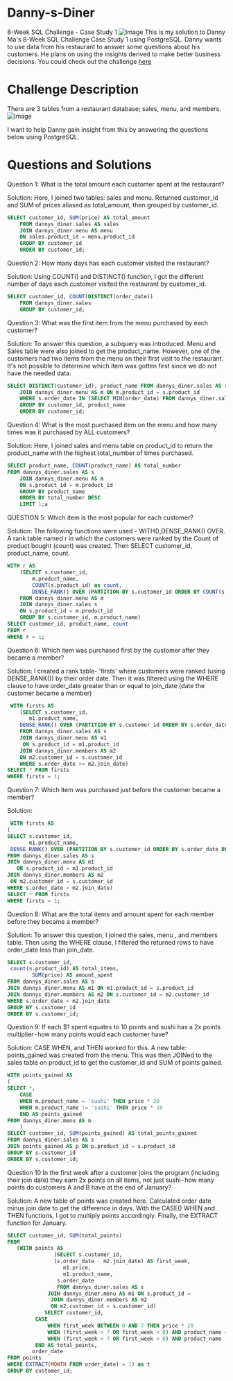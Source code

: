# Danny-s-Diner
8-Week SQL Challenge - Case Study 1
![image](https://user-images.githubusercontent.com/98917179/168800087-a107a92f-0be0-43d2-9452-bb0c4ac12687.png)
This is my solution to Danny Ma's 8-Week SQL Challenge Case Study 1 using PostgreSQL. Danny wants to use data from his restaurant to answer some questions about his customers. He plans on using the insights derived to make better business decisions. You could check out the challenge [here](https://8weeksqlchallenge.com/case-study-1/) 

# Challenge Description
There are 3 tables from a restaurant database; sales, menu, and members. 
![image](https://user-images.githubusercontent.com/98917179/168802906-4a29738e-6e7e-4915-84b1-4d395b189ba3.png)

I want to help Danny gain insight from this by answering the questions below using PostgreSQL.

# Questions and Solutions

Question 1: What is the total amount each customer spent at the restaurant?

Solution: Here, I joined two tables: sales and menu. Returned customer_id and SUM of prices aliased as total_amount, then grouped by customer_id.
```SQL
SELECT customer_id, SUM(price) AS total_amount 
	FROM dannys_diner.sales AS sales 
	JOIN dannys_diner.menu AS menu 
	ON sales.product_id = menu.product_id
	GROUP BY customer_id
	ORDER BY customer_id;
```
 
 Question 2: How many days has each customer visited the restaurant?

Solution: Using COUNT() and DISTINCT() function, I got the different number of days each customer visited the restaurant by customer_id.
```SQL
SELECT customer_id, COUNT(DISTINCT(order_date))
	FROM dannys_diner.sales
	GROUP BY customer_id;
```

Question 3: What was the first item from the menu purchased by each customer?

Solution: To answer this question, a subquery was introduced. Menu and Sales table were also joined to get the product_name. However, one of the customers had two items from the menu on their first visit to the restaurant. It's not possible to determine which item was gotten first since we do not have the needed data. 
```SQL
SELECT DISTINCT(customer_id), product_name FROM dannys_diner.sales AS s
	JOIN dannys_diner.menu AS m ON m.product_id = s.product_id
	WHERE s.order_date IN (SELECT MIN(order_date) FROM dannys_diner.sales)
    GROUP BY customer_id, product_name
    ORDER BY customer_id;
```

Question 4: What is the most purchased item on the menu and how many times was it purchased by ALL customers?

Solution: Here, I joined sales and menu table on product_id to return the product_name with the highest total_number of times purchased. 
```SQL
SELECT product_name, COUNT(product_name) AS total_number
FROM dannys_diner.sales AS s 
	JOIN dannys_diner.menu AS m 
    ON s.product_id = m.product_id
	GROUP BY product_name 
    ORDER BY total_number DESC
    LIMIT 1;a
```

QUESTION 5: Which item is the most popular for each customer? 

Solution: The following functions were used - WITH(),DENSE_RANK() OVER. A rank table named r in which the customers were ranked by the Count of product bought (count) was created. Then SELECT customer_id, product_name, count.
```SQL
WITH r AS 
	(SELECT s.customer_id,
		m.product_name,
		COUNT(s.product_id) as count,
        DENSE_RANK() OVER (PARTITION BY s.customer_id ORDER BY COUNT(s.product_id) DESC) AS r
	FROM dannys_diner.menu AS m 
	JOIN dannys_diner.sales s 
	ON s.product_id = m.product_id
	GROUP BY s.customer_id, m.product_name) 
SELECT customer_id, product_name, count
FROM r
WHERE r = 1;
```

Question 6: Which item was purchased first by the customer after they became a member?

Solution: I created a rank table- 'firsts' where customers were ranked (using DENSE_RANK()) by their order date. Then it was filtered using the WHERE clause to have order_date greater than or equal to join_date (date the customer became a member)
```SQL
 WITH firsts AS
	(SELECT s.customer_id,
       m1.product_name,
	DENSE_RANK() OVER (PARTITION BY s.customer_id ORDER BY s.order_date) AS firsts
	FROM dannys_diner.sales AS s
	JOIN dannys_diner.menu AS m1 
  	 ON s.product_id = m1.product_id
	JOIN dannys_diner.members AS m2
 	ON m2.customer_id = s.customer_id
	WHERE s.order_date >= m2.join_date)
SELECT * FROM firsts
WHERE firsts = 1;
```

Question 7: Which item was purchased just before the customer became a member?

Solution:
```SQL
 WITH firsts AS
(
SELECT s.customer_id,
       m1.product_name,
 DENSE_RANK() OVER (PARTITION BY s.customer_id ORDER BY s.order_date DESC) AS firsts, s.order_date, m2.join_date
FROM dannys_diner.sales AS s
JOIN dannys_diner.menu AS m1 
   ON s.product_id = m1.product_id
JOIN dannys_diner.members AS m2
 ON m2.customer_id = s.customer_id
WHERE s.order_date < m2.join_date)
SELECT * FROM firsts
WHERE firsts = 1;
```

Question 8: What are the total items and amount spent for each member before they became a member?

Solution: To answer this question, I joined the sales, menu , and members table. Then using the WHERE clause, I filtered the returned rows to have order_date less than join_date.
```SQL
SELECT s.customer_id, 
 count(s.product_id) AS total_items, 
        SUM(price) AS amount_spent
FROM dannys_diner.sales AS s
JOIN dannys_diner.menu AS m1 ON m1.product_id = s.product_id
JOIN dannys_diner.members AS m2 ON s.customer_id = m2.customer_id
WHERE s.order_date < m2.join_date
GROUP BY s.customer_id
ORDER BY s.customer_id;
```

Question 9: If each $1 spent equates to 10 points and sushi has a 2x points multiplier - how many points would each customer have?

Solution: CASE WHEN, and THEN worked for this. A new table: points_gained was created from the menu. This was then JOINed to the sales table on product_id to get the customer_id and SUM of points gained.
```SQL
WITH points_gained AS 
(
SELECT *,
    CASE 
    WHEN m.product_name = 'sushi' THEN price * 20
    WHEN m.product_name != 'sushi' THEN price * 10
    END AS points_gained
FROM dannys_diner.menu AS m
    )
SELECT customer_id, SUM(points_gained) AS total_points_gained
FROM dannys_diner.sales AS s
JOIN points_gained AS p ON p.product_id = s.product_id
GROUP BY s.customer_id
ORDER BY s.customer_id;
```

Question 10:In the first week after a customer joins the program (including their join date) they earn 2x points on all items, not just sushi - how many points do customers A and B have at the end of January?

Solution: A new table of points was created here. Calculated order date minus join date to get the difference in days. With the CASE() WHEN and THEN functions, I got to multiply points accordingly. Finally, the EXTRACT function for January.

```SQL
SELECT customer_id, SUM(total_points)
FROM 
   (WITH points AS
               (SELECT s.customer_id, 
               (s.order_date - m2.join_date) AS first_week,
                  m1.price,
                  m1.product_name,
                s.order_date
                FROM dannys_diner.sales AS s
             JOIN dannys_diner.menu AS m1 ON s.product_id =                 m1.product_id
              JOIN dannys_diner.members AS m2
              ON m2.customer_id = s.customer_id)
            SELECT customer_id,
         CASE   
             WHEN first_week BETWEEN 0 AND 7 THEN price * 20
             WHEN (first_week > 7 OR first_week < 0) AND product_name = 'sushi' THEN price * 20
             WHEN (first_week > 7 OR first_week < 0) AND product_name != 'sushi' THEN price * 10
         END AS total_points,
        order_date
FROM points
WHERE EXTRACT(MONTH FROM order_date) = 1) as t
GROUP BY customer_id;
```
